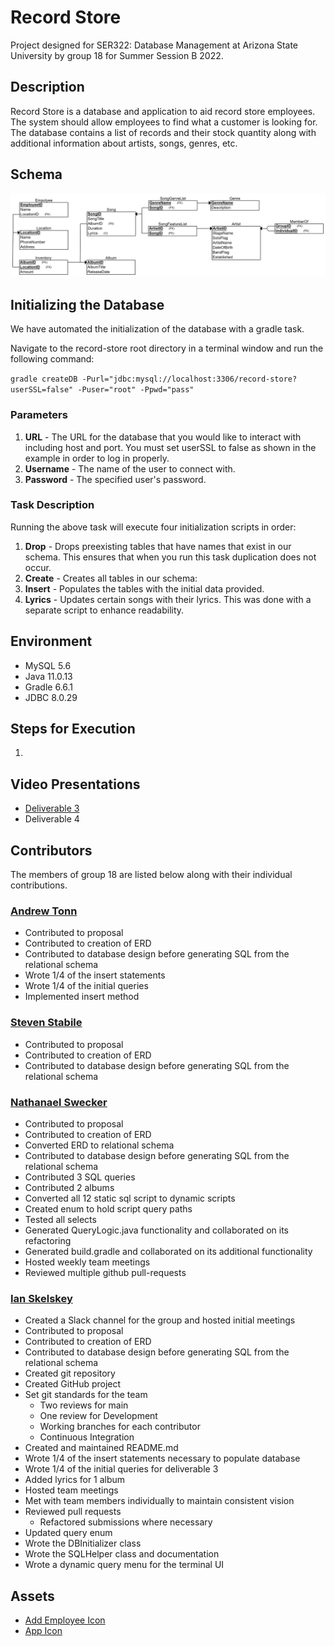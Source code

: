 # Record Store

Project designed for SER322: Database Management at Arizona State University by group 18 for Summer Session B 2022.

## Description

Record Store is a database and application to aid record store employees. The system should allow 
employees to find what a customer is looking for. The database contains a list of records and their stock quantity
along with additional information about artists, songs, genres, etc.

## Schema

![Relational Schema for the Record Store Database Project](diagrams/RS.png)

## Initializing the Database

We have automated the initialization of the database with a gradle task.

Navigate to the record-store root directory in a terminal window and run the following command:

`gradle createDB -Purl="jdbc:mysql://localhost:3306/record-store?userSSL=false" -Puser="root" -Ppwd="pass"`

### Parameters

1. **URL** - The URL for the database that you would like to interact with including host and port.
You must set userSSL to false as shown in the example in order to log in properly.
2. **Username** - The name of the user to connect with.
3. **Password** - The specified user's password.

### Task Description
Running the above task will execute four initialization scripts in order:

1. **Drop** - Drops preexisting tables that have names that exist in our schema.
   This ensures that when you run this task duplication does not occur.
2. **Create** - Creates all tables in our schema:
3. **Insert** - Populates the tables with the initial data provided.
4. **Lyrics** - Updates certain songs with their lyrics. This was done with a separate script to enhance readability.

## Environment

- MySQL 5.6
- Java 11.0.13
- Gradle 6.6.1
- JDBC 8.0.29

## Steps for Execution

1. 

## Video Presentations

- [Deliverable 3](https://www.youtube.com/watch?v=8NFbX4rywlE)
- Deliverable 4

## Contributors 

The members of group 18 are listed below along with their individual contributions.

### [Andrew Tonn](https://github.com/attonn7)

- Contributed to proposal
- Contributed to creation of ERD
- Contributed to database design before generating SQL from the relational schema
- Wrote 1/4 of the insert statements
- Wrote 1/4 of the initial queries
- Implemented insert method

### [Steven Stabile](https://github.com/sstabile)

- Contributed to proposal
- Contributed to creation of ERD
- Contributed to database design before generating SQL from the relational schema

### [Nathanael Swecker](https://github.com/ndswecker)

- Contributed to proposal
- Contributed to creation of ERD
- Converted ERD to relational schema
- Contributed to database design before generating SQL from the relational schema
- Contributed 3 SQL queries
- Contributed 2 albums
- Converted all 12 static sql script to dynamic scripts
- Created enum to hold script query paths
- Tested all selects
- Generated QueryLogic.java functionality and collaborated on its refactoring
- Generated build.gradle and collaborated on its additional functionality
- Hosted weekly team meetings
- Reviewed multiple github pull-requests

### [Ian Skelskey](https://github.com/IanSkelskey)

- Created a Slack channel for the group and hosted initial meetings
- Contributed to proposal
- Contributed to creation of ERD
- Contributed to database design before generating SQL from the relational schema
- Created git repository
- Created GitHub project
- Set git standards for the team
  - Two reviews for main
  - One review for Development
  - Working branches for each contributor
  - Continuous Integration
- Created and maintained README.md
- Wrote 1/4 of the insert statements necessary to populate database
- Wrote 1/4 of the initial queries for deliverable 3
- Added lyrics for 1 album
- Hosted team meetings
- Met with team members individually to maintain consistent vision
- Reviewed pull requests
  - Refactored submissions where necessary
- Updated query enum
- Wrote the DBInitializer class
- Wrote the SQLHelper class and documentation
- Wrote a dynamic query menu for the terminal UI

## Assets

- [Add Employee Icon](https://www.flaticon.com/free-icons/add-user)
- [App Icon](https://www.flaticon.com/free-icons/vinyl)
